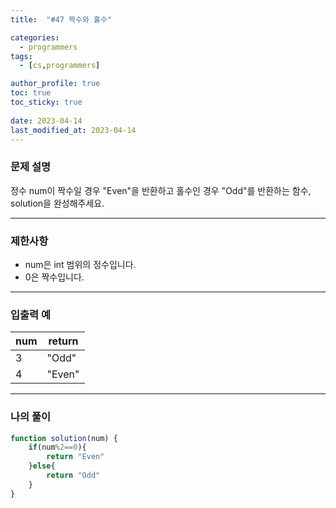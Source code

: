 ```yaml
---
title:  "#47 짝수와 홀수"

categories:
  - programmers
tags:
  - [cs,programmers]

author_profile: true
toc: true
toc_sticky: true
 
date: 2023-04-14
last_modified_at: 2023-04-14
---
```


### 문제 설명

정수 num이 짝수일 경우 "Even"을 반환하고 홀수인 경우 "Odd"를 반환하는 함수, solution을 완성해주세요.

---

### 제한사항

- num은 int 범위의 정수입니다.
- 0은 짝수입니다.

---

### 입출력 예

| num | return |
| --- | --- |
| 3 | "Odd" |
| 4 | "Even" |

---

### 나의 풀이

```jsx
function solution(num) {
    if(num%2==0){
        return "Even"
    }else{
        return "Odd"
    }
}
```